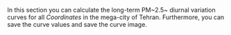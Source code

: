 ﻿In this section you can calculate the long-term PM~2.5~ diurnal variation curves for all *Coordinates* in the mega-city of Tehran. Furthermore, you can save the curve values and save the curve image. 